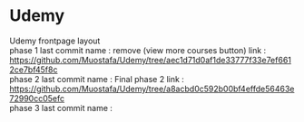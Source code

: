 # Udemy
Udemy frontpage layout </br>
phase 1 last commit name : remove (view more courses button) link : https://github.com/Muostafa/Udemy/tree/aec1d71d0af1de33777f33e7ef6612ce7bf45f8c </br> 
phase 2 last commit name : Final phase 2 link : https://github.com/Muostafa/Udemy/tree/a8acbd0c592b00bf4effde56463e72990cc05efc </br>
phase 3 last commit name : </br>
